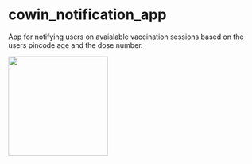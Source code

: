 # cowin_notification_app
App for notifying users on avaialable vaccination sessions based on the users pincode age and the dose number.

<img src="https://user-images.githubusercontent.com/14183019/119293363-e4be4a80-bc6f-11eb-847b-d25f2db66080.jpg" data-canonical-src="https://user-images.githubusercontent.com/14183019/119293363-e4be4a80-bc6f-11eb-847b-d25f2db66080.jpg" width="200" />
